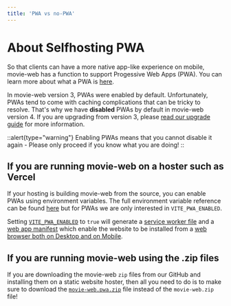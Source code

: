 ```yaml
---
title: 'PWA vs no-PWA'
---
```


# About Selfhosting PWA

So that clients can have a more native app-like experience on mobile, movie-web has a function to support Progessive Web Apps (PWA). You can learn more about what a PWA is [here](https://developer.mozilla.org/en-US/docs/Web/Progressive_web_apps/Guides/What_is_a_progressive_web_app).

In movie-web version 3, PWAs were enabled by default. Unfortunately, PWAs tend to come with caching complications that can be tricky to resolve. That's why we have **disabled** PWAs by default in movie-web version 4. If you are upgrading from version 3, please [read our upgrade guide](../3.client/5.upgrade.md) for more information.

::alert{type="warning"}
Enabling PWAs means that you cannot disable it again - Please only proceed if you know what you are doing!
::

## If you are running movie-web on a hoster such as Vercel

If your hosting is building movie-web from the source, you can enable PWAs using environment variables. The full environment variable reference can be found [here](../3.client/3.configuration.md) but for PWAs we are only interested in `VITE_PWA_ENABLED`.

Setting [`VITE_PWA_ENABLED`](../3.client/3.configuration.md#vite_pwa_enabled) to `true` will generate a [service worker file](https://developer.mozilla.org/en-US/docs/Web/Progressive_web_apps/Guides/Making_PWAs_installable#service_worker) and a [web app manifest](https://developer.mozilla.org/en-US/docs/Web/Progressive_web_apps/Guides/Making_PWAs_installable#the_web_app_manifest) which enable the website to be installed from a [web browser both on Desktop and on Mobile](https://developer.mozilla.org/en-US/docs/Web/Progressive_web_apps/Guides/Making_PWAs_installable#installation_from_the_web).

## If you are running movie-web using the .zip files

If you are downloading the movie-web `zip` files from our GitHub and installing them on a static website hoster, then all you need to do is to make sure to download the [`movie-web.pwa.zip`](https://github.com/movie-web/movie-web/releases/latest/download/movie-web.pwa.zip) file instead of the `movie-web.zip` file!
